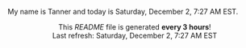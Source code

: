 My name is Tanner and today is Saturday, December 2, 7:27 AM EST.

<p align="center">This <i>README</i> file is generated <b>every 3 hours</b>!</br>Last refresh: Saturday, December 2, 7:27 AM EST<br /></p>
